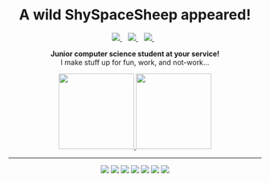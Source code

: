<h1 align="center"> A wild ShySpaceSheep appeared! </h1>
<p align="center">
  <a href="https://www.youtube.com/channel/UCw34j64pg8LohupWa2aAt_w"> <img src="https://img.shields.io/badge/YouTube-FF0000?style=for-the-badge&logo=youtube&logoColor=white" > </a> &nbsp;&nbsp;
  <a href="https://shyspacesheep.github.io"> <img src="https://img.shields.io/badge/GitHub%20Pages-222222?style=for-the-badge&logo=GitHub%20Pages&logoColor=white"> </a> &nbsp;&nbsp;
  <a href="https://twitter.com/shyspacesheep"> <img src="https://img.shields.io/badge/Twitter-1DA1F2?style=for-the-badge&logo=twitter&logoColor=white"> </a> &nbsp;&nbsp;
</p>
  
<p align="center"><b> Junior computer science student at your service! </b><br> I make stuff up for fun, work, and not-work...</p>
<p align="center">
  <a href="https://github.com/anuraghazra/github-readme-stats"> <img src="https://github-readme-stats.vercel.app/api?username=ShySpaceSheep&show_icons=true&count_private=true&theme=onedark&card_width=320&rank_icon=github" height="150"> </a>
  <a href="https://github.com/anuraghazra/github-readme-stats"> <img src="https://github-readme-stats.vercel.app/api/top-langs/?username=ShySpaceSheep&layout=compact&theme=onedark&card_width=320" height="150"> </a>
</p>

<hr>

<p align="center">
  <img src="https://img.shields.io/badge/HTML5-E34F26?style=for-the-badge&logo=html5&logoColor=white">
  <img src="https://img.shields.io/badge/CSS3-1572B6?style=for-the-badge&logo=css3&logoColor=white">
  <img src="https://img.shields.io/badge/JavaScript-323330?style=for-the-badge&logo=javascript&logoColor=F7DF1E">
  <img src="https://img.shields.io/badge/Python-FFD43B?style=for-the-badge&logo=python&logoColor=blue">
  <img src="https://img.shields.io/badge/C%2B%2B-00599C?style=for-the-badge&logo=c%2B%2B&logoColor=white">
  <img src="https://img.shields.io/badge/C%23-239120?style=for-the-badge&logo=c-sharp&logoColor=white">
  <img src="https://img.shields.io/badge/Kotlin-0095D5?&style=for-the-badge&logo=kotlin&logoColor=white">
</p>




